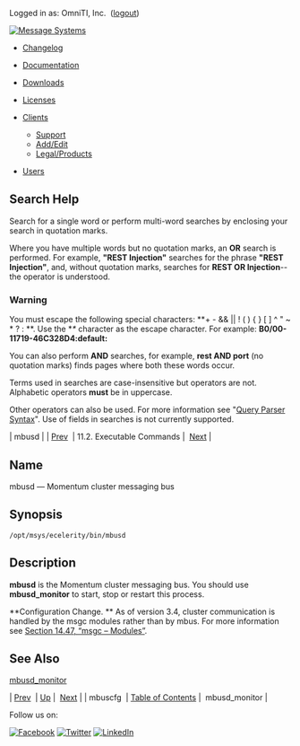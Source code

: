Logged in as: OmniTI, Inc.  ([logout](https://support.messagesystems.com/logout.php))

[![Message Systems](https://support.messagesystems.com/images/ms-white205.png)](https://support.messagesystems.com/start.php) 

*   [Changelog](https://support.messagesystems.com/start.php?show=changelog)
*   [Documentation](https://support.messagesystems.com/docs/)
*   [Downloads](https://support.messagesystems.com/start.php)

*   [Licenses](https://support.messagesystems.com/license_summary.php)
*   <a href="">Clients</a>
    *   [Support](https://support.messagesystems.com/cs.php)
    *   [Add/Edit](https://support.messagesystems.com/edit_client.php)
    *   [Legal/Products](https://support.messagesystems.com/edit_products.php)
*   [Users](https://support.messagesystems.com/edit_customer.php)

## Search Help

Search for a single word or perform multi-word searches by enclosing your search in quotation marks.

Where you have multiple words but no quotation marks, an **OR** search is performed. For example, **"REST Injection"** searches for the phrase **"REST Injection"**, and, without quotation marks, searches for **REST OR Injection**--the operator is understood.

### Warning

You must escape the following special characters: **+ - && || ! ( ) { } [ ] ^ " ~ * ? : \**. Use the **\** character as the escape character. For example: **B0/00-11719-46C328D4\:default\:**

You can also perform **AND** searches, for example, **rest AND port** (no quotation marks) finds pages where both these words occur.

Terms used in searches are case-insensitive but operators are not. Alphabetic operators **must** be in uppercase.

Other operators can also be used. For more information see "[Query Parser Syntax](https://lucene.apache.org/core/old_versioned_docs/versions/3_0_0/queryparsersyntax.html)". Use of fields in searches is not currently supported.

| mbusd |
| [Prev](executable.mbuscfg.php)  | 11.2. Executable Commands |  [Next](executable.mbusd_monitor.php) |

<a name="executable.mbusd"></a>
## Name

mbusd — Momentum cluster messaging bus

## Synopsis

`/opt/msys/ecelerity/bin/mbusd`

<a name="idp14765792"></a>
## Description

**mbusd** is the Momentum cluster messaging bus. You should use **mbusd_monitor** to start, stop or restart this process.

**Configuration Change. ** As of version 3.4, cluster communication is handled by the msgc modules rather than by mbus. For more information see [Section 14.47, “msgc – Modules”](modules.msgc.php "14.47. msgc – Modules").

<a name="idp14770720"></a>
## See Also

[mbusd_monitor](executable.mbusd_monitor.php "mbusd_monitor")

| [Prev](executable.mbuscfg.php)  | [Up](exe.commands.details.php) |  [Next](executable.mbusd_monitor.php) |
| mbuscfg  | [Table of Contents](index.php) |  mbusd_monitor |

Follow us on:

[![Facebook](https://support.messagesystems.com/images/icon-facebook.png)](http://www.facebook.com/messagesystems) [![Twitter](https://support.messagesystems.com/images/icon-twitter.png)](http://twitter.com/#!/MessageSystems) [![LinkedIn](https://support.messagesystems.com/images/icon-linkedin.png)](http://www.linkedin.com/company/message-systems)